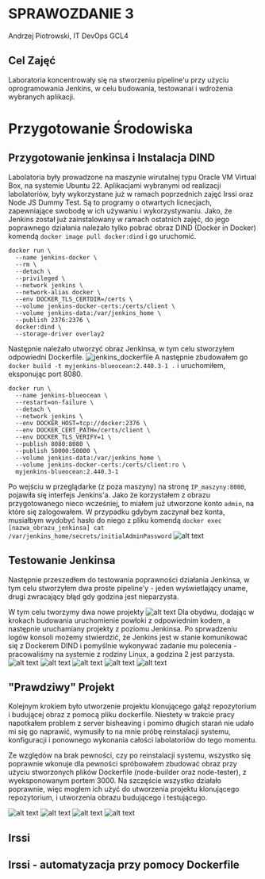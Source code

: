 # SPRAWOZDANIE 3
Andrzej Piotrowski, IT
DevOps GCL4

## Cel Zajęć
Laboratoria koncentrowały się na stworzeniu pipeline'u przy użyciu oprogramowania Jenkins, w celu budowania, testowanai i wdrożenia wybranych aplikacji.

# Przygotowanie Środowiska
## Przygotowanie jenkinsa i Instalacja DIND
Labolatoria były prowadzone na maszynie wirutalnej typu Oracle VM Virtual Box, na systemie Ubuntu 22.
Aplikacjami wybranymi od realizacji labolatoriów, były wykorzystane już w ramach poprzednich zajęć Irssi oraz Node JS Dummy Test. Są to programy o otwartych licnecjach, zapewniające swobodę w ich używaniu i wykorzystywaniu.
Jako, że Jenkins został już zainstalowany w ramach ostatnich zajęć, do jego poprawnego działania należało tylko pobrać obraz DIND (Docker in Docker) komendą `docker image pull docker:dind` i go uruchomić.
```
docker run \
  --name jenkins-docker \
  --rm \
  --detach \
  --privileged \
  --network jenkins \
  --network-alias docker \
  --env DOCKER_TLS_CERTDIR=/certs \
  --volume jenkins-docker-certs:/certs/client \
  --volume jenkins-data:/var/jenkins_home \
  --publish 2376:2376 \
  docker:dind \
  --storage-driver overlay2
```
Następnie należało utworzyć obraz Jenkinsa, w tym celu stworzyłem odpowiedni Dockerfile.
![jenkins_dockerfile](jenkins_dockerfile.png)
A następnie zbudowałem go `docker build -t myjenkins-blueocean:2.440.3-1 .` i uruchomiłem, eksponując port 8080.
```
docker run \
  --name jenkins-blueocean \
  --restart=on-failure \
  --detach \
  --network jenkins \
  --env DOCKER_HOST=tcp://docker:2376 \
  --env DOCKER_CERT_PATH=/certs/client \
  --env DOCKER_TLS_VERIFY=1 \
  --publish 8080:8080 \
  --publish 50000:50000 \
  --volume jenkins-data:/var/jenkins_home \
  --volume jenkins-docker-certs:/certs/client:ro \
  myjenkins-blueocean:2.440.3-1
```

Po wejściu w przeglądarke (z poza maszyny) na stronę `IP_maszyny:8080`, pojawiła się interfejs Jenkins'a. Jako że korzystałem z obrazu przygotowanego nieco wcześniej, to miałem już utworzone konto `admin`, na które się zalogowałem. W przypadku gdybym zaczynał bez konta, musiałbym wydobyć hasło do niego z pliku komendą `docker exec [nazwa_obrazu_jenkinsa] cat /var/jenkins_home/secrets/initialAdminPassword`
![alt text](jenkins_login.png)

## Testowanie Jenkinsa

Następnie przeszedłem do testowania poprawności działania Jenkinsa, w tym celu stworzyłem dwa proste pipeline'y - jeden wyświetlający uname, drugi zwracający błąd gdy godzina jest nieparzysta. 

W tym celu tworzymy dwa nowe projekty
![alt text](uname_start.png)
Dla obydwu, dodając w krokach budowania uruchomienie powłoki z odpowiednim kodem, a następnie uruchamiany projekty z poziomu Jenkinsa. Po sprwadzeniu logów konsoli możemy stwierdzić, że Jenkins jest w stanie komunikować się z Dockerem DIND i pomyślnie wykonywać zadanie mu polecenia - pracowaliśmy na systemie z rodziny Linux, a godzina 2 jest parzysta.
![alt text](powloka_uname.png)
![alt text](log_uname.png)
![alt text](powloka_hour.png)
![alt text](err_code.png)
![alt text](hours_time.png)

## "Prawdziwy" Projekt
Kolejnym krokiem było utworzenie projektu klonującego gałąź repozytorium i budującej obraz z pomocą pliku dockerfile. Niestety w trakcie pracy napotkałem problem z server bisheaving i pomimo długich starań nie udało mi się go naprawić, wymusiły to na mnie próbę reinstalacji systemu, konfiguracji i ponownego wykonania całości labolatoriów do tego momentu.

Ze względów na brak pewności, czy po reinstalacji systemu, wszystko się poprawnie wkonuje dla pewności spróbowałem zbudować obraz przy użyciu stworzonych plików Dockerfile (node-builder oraz node-tester), z wyeksponowanym portem 3000. Na szczęście wszystko działało poprawnie, więc mogłem ich użyć do utworzenia projektu klonującego repozytorium, i utworzenia obrazu budującego i testującego.

![alt text](image-1.png)
![alt text](image-3.png)
![alt text](image-2.png)
![alt text](image-4.png)

## Irssi

## Irssi - automatyzacja przy pomocy Dockerfile



